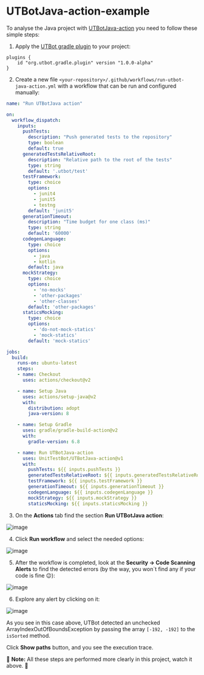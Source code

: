 # UTBotJava-action-example

To analyse the Java project with [UTBotJava-action](https://github.com/UnitTestBot/UTBotJava-action) you need to follow these simple steps:

1. Apply the [UTBot gradle plugin](https://plugins.gradle.org/plugin/org.utbot.gradle.plugin) to your project:

```Gradle
plugins {
    id "org.utbot.gradle.plugin" version "1.0.0-alpha"
}
```

2. Create a new file `<your-repository>/.github/workflows/run-utbot-java-action.yml` with a workflow that can be run and configured manually:

```YAML
name: "Run UTBotJava action"

on:
  workflow_dispatch:
    inputs:
      pushTests:
        description: "Push generated tests to the repository"
        type: boolean
        default: true
      generatedTestsRelativeRoot:
        description: "Relative path to the root of the tests"
        type: string
        default: '.utbot/test'
      testFramework:
        type: choice
        options:
          - junit4
          - junit5
          - testng
        default: 'junit5'
      generationTimeout:
        description: "Time budget for one class (ms)"
        type: string
        default: '60000'
      codegenLanguage:
        type: choice
        options:
          - java
          - kotlin
        default: java
      mockStrategy:
        type: choice
        options:
          - 'no-mocks'
          - 'other-packages'
          - 'other-classes'
        default: 'other-packages'
      staticsMocking:
        type: choice
        options: 
          - 'do-not-mock-statics'
          - 'mock-statics'
        default: 'mock-statics'

jobs:
  build:
    runs-on: ubuntu-latest
    steps:
    - name: Checkout
      uses: actions/checkout@v2

    - name: Setup Java
      uses: actions/setup-java@v2
      with:
        distribution: adopt
        java-version: 8

    - name: Setup Gradle
      uses: gradle/gradle-build-action@v2
      with:
        gradle-version: 6.8

    - name: Run UTBotJava-action
      uses: UnitTestBot/UTBotJava-action@v1
      with:
        pushTests: ${{ inputs.pushTests }}
        generatedTestsRelativeRoot: ${{ inputs.generatedTestsRelativeRoot }}
        testFramework: ${{ inputs.testFramework }}
        generationTimeout: ${{ inputs.generationTimeout }}
        codegenLanguage: ${{ inputs.codegenLanguage }}
        mockStrategy: ${{ inputs.mockStrategy }}
        staticsMocking: ${{ inputs.staticsMocking }}
```

3. On the __Actions__ tab find the section __Run UTBotJava action__:

![image](https://user-images.githubusercontent.com/54814796/177161153-b04709bd-667c-4497-8007-0ac1c37b5e4a.png)

4. Click __Run workflow__ and select the needed options:

![image](https://user-images.githubusercontent.com/54814796/177161568-8d58b093-c927-4a95-86fa-774cb477c379.png)

5. After the workflow is completed, look at the __Security → Code Scanning Alerts__ to find the detected errors (by the way, you won\`t find any if your code is fine 😉):

![image](https://user-images.githubusercontent.com/54814796/177162826-b54c4040-170d-48b9-a660-646ed90a671e.png)

6. Explore any alert by clicking on it:

![image](https://user-images.githubusercontent.com/54814796/177163376-5dffd7eb-be04-4aae-b2f0-cfe86891e662.png)

As you see in this case above, UTBot detected an unchecked ArrayIndexOutOfBoundsException by passing the array `[-192, -192]` to the `isSorted` method.

Click __Show paths__ button, and you see the execution trace.

📍 __Note:__ All these steps are performed more clearly in this project, watch it above. 🙂
